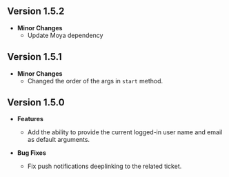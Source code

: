 ## Version 1.5.2
- **Minor Changes**
  - Update Moya dependency

## Version 1.5.1
- **Minor Changes**
  - Changed the order of the args in `start` method.

## Version 1.5.0
- **Features**
  - Add the ability to provide the current logged-in user name and email as default arguments.

- **Bug Fixes**
  - Fix push notifications deeplinking to the related ticket.